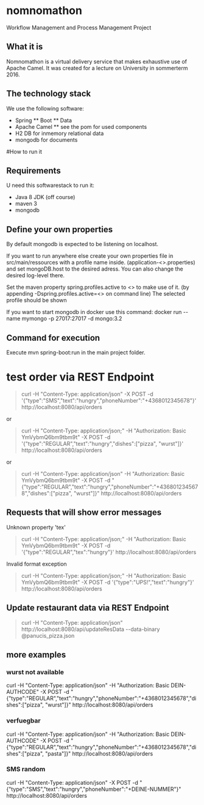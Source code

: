 # nomnomathon
Workflow Management and Process Management Project

## What it is

Nomnomathon is a virtual delivery service that makes exhaustive use of Apache Camel.
It was created for a lecture on University in sommerterm 2016.

## The technology stack

We use the following software:

* Spring
** Boot
** Data
* Apache Camel
** see the pom for used components
* H2 DB for inmemory relational data
* mongodb for documents

#How to run it

## Requirements

U need this softwarestack to run it:

* Java 8 JDK (off course)
* maven 3
* mongodb

## Define your own properties

By default mongodb is expected to be listening on localhost.

If you want to run anywhere else create your own properties file in src/main/ressources with a profile name inside. (application-<<PROFILENAME>>.properties) and set mongoDB.host to the desired adress.
You can also change the desired log-level there.

Set the maven property spring.profiles.active to <<PROFILENAME>> to make use of it. (by appending -Dspring.profiles.active=<<PROFILENAME>> on command line)
The selected profile should be shown 

If you want to start mongodb in docker use this command: docker run --name mymongo -p 27017:27017 -d mongo:3.2

## Command for execution

Execute mvn spring-boot:run in the main project folder.


# test order via REST Endpoint

> curl -H "Content-Type: application/json" -X POST -d '{"type":"SMS","text":"hungry","phoneNumber":"+4368012345678"}' http://localhost:8080/api/orders

or

> curl -H "Content-Type: application/json;" -H "Authorization: Basic YmVybmQ6bm9tbm9t" -X POST -d '{"type":"REGULAR","text":"hungry","dishes":["pizza", "wurst"]}' http://localhost:8080/api/orders

or

> curl -H "Content-Type: application/json" -H "Authorization: Basic YmVybmQ6bm9tbm9t" -X POST -d "{\"type\":\"REGULAR\",\"text\":\"hungry\",\"phoneNumber\":\"+4368012345678\",\"dishes\":[\"pizza\", \"wurst\"]}" http://localhost:8080/api/orders


## Requests that will show error messages

Unknown property 'tex'

> curl -H "Content-Type: application/json;" -H "Authorization: Basic YmVybmQ6bm9tbm9t" -X POST -d '{"type":"REGULAR","tex":"hungry"}' http://localhost:8080/api/orders

Invalid format exception

> curl -H "Content-Type: application/json;" -H "Authorization: Basic YmVybmQ6bm9tbm9t" -X POST -d '{"type":"UPS!","text":"hungry"}' http://localhost:8080/api/orders

## Update restaurant data via REST Endpoint

> curl -H "Content-Type: application/json" http://localhost:8080/api/updateResData --data-binary @panucis_pizza.json


## more examples

### wurst not available
curl -H "Content-Type: application/json" -H "Authorization: Basic DEIN-AUTHCODE" -X POST -d "{\"type\":\"REGULAR\",\"text\":\"hungry\",\"phoneNumber\":\"+4368012345678\",\"dishes\":[\"pizza\", \"wurst\"]}" http://localhost:8080/api/orders

### verfuegbar
curl -H "Content-Type: application/json" -H "Authorization: Basic DEIN-AUTHCODE" -X POST -d "{\"type\":\"REGULAR\",\"text\":\"hungry\",\"phoneNumber\":\"+4368012345678\",\"dishes\":[\"pizza\", \"pasta\"]}" http://localhost:8080/api/orders

### SMS random
curl -H "Content-Type: application/json" -X POST -d "{\"type\":\"SMS\",\"text\":\"hungry\",\"phoneNumber\":\"+DEINE-NUMMER\"}" http://localhost:8080/api/orders
